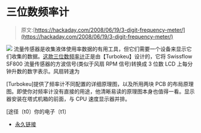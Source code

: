 # 三位数频率计

> 原文:[https://hackaday.com/2008/06/19/3-digit-frequency-meter/](https://hackaday.com/2008/06/19/3-digit-frequency-meter/)

![](../Images/5e2fe89bad5680569ecb21784fe58b27.png)
流量传感器是收集液体使用率数据的有用工具，但它们需要一个设备来显示它们收集的数据。[这款三位数频率计](http://www.turbokeu.com/myprojects/flowmeter.htm)正是由【Turbokeu】设计的，它将 Swissflow SF800 流量传感器的方波信号(类似于风扇 RPM 信号)转换成 3 位数 LCD 上每分钟升数的数字表示。风扇转速为

[Turbokeu]提供了频率计不同配置的详细原理图，以及所用两块 PCB 的布局原理图。即使你对频率计没有直接的用途，他清晰易读的原理图本身也值得一看。显示器安装在塔式机箱的前面，与 CPU 速度显示器并排。

[途径〔t0〕你的电子〔t1〕

*   [永久链接](http://www.turbokeu.com/myprojects/flowmeter.htm)